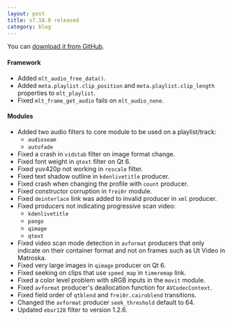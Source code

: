 ```yaml
---
layout: post
title: v7.18.0 released
category: blog
---
```

You can [download it from GitHub](https://github.com/mltframework/mlt/releases/tag/v7.18.0).

#### Framework

  * Added `mlt_audio_free_data()`.
  * Added `meta.playlist.clip_position` and `meta.playlist.clip_length` properties to `mlt_playlist`.
  * Fixed `mlt_frame_get_audio` fails on `mlt_audio_none`.

#### Modules

  * Added two audio filters to core module to be used on a playlist/track:
    - `audioseam`
    - `autofade`
  * Fixed a crash in `vidstab` filter on image format change.
  * Fixed font weight in `qtext` filter on Qt 6.
  * Fixed yuv420p not working in `rescale` filter.
  * Fixed text shadow outline in `kdenlivetitle` producer.
  * Fixed crash when changing the profile with `count` producer.
  * Fixed constructor corruption in `frei0r` module.
  * Fixed `deinterlace` link was added to invalid producer in `xml` producer.
  * Fixed producers not indicating progressive scan video:
    - `kdenlivetitle`
    - `pango`
    - `qimage`
    - `qtext`
  * Fixed video scan mode detection in `avformat` producers that only indicate
    on their container format and not on frames such as Ut Video in Matroska.
  * Fixed very large images in `qimage` producer on Qt 6.
  * Fixed seeking on clips that use `speed_map` in `timeremap` link.
  * Fixed a color level problem with sRGB inputs in the `movit` module.
  * Fixed `avformat` producer's deallocation function for `AVCodecContext`.
  * Fixed field order of `qtblend` and `frei0r.cairoblend` transitions.
  * Changed the `avformat` producer `seek_threshold` default to 64.
  * Updated `ebur128` filter to version 1.2.6.
